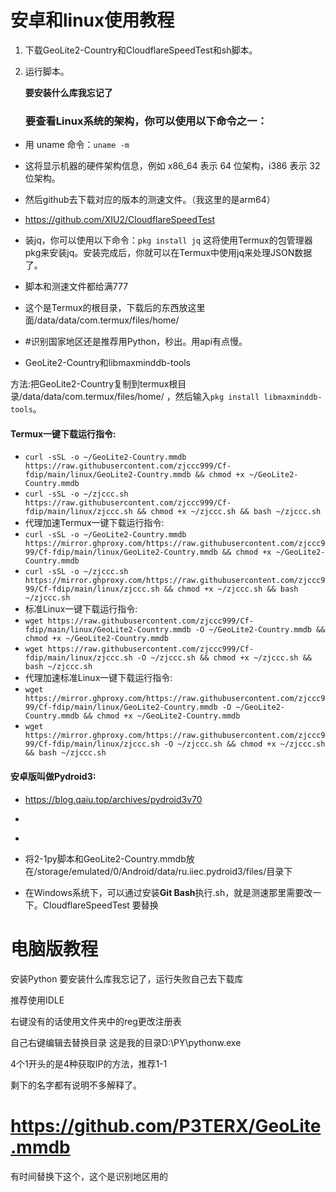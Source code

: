 # 安卓和linux使用教程
1. 下载GeoLite2-Country和CloudflareSpeedTest和sh脚本。 

2. 运行脚本。

   **要安装什么库我忘记了**

   ### 要查看Linux系统的架构，你可以使用以下命令之一：

- 用 uname 命令：`uname -m`
- 这将显示机器的硬件架构信息，例如 x86_64 表示 64 位架构，i386 表示 32 位架构。
- 然后github去下载对应的版本的测速文件。（我这里的是arm64）
- https://github.com/XIU2/CloudflareSpeedTest

- 装jq，你可以使用以下命令：`pkg install jq`
  这将使用Termux的包管理器pkg来安装jq。安装完成后，你就可以在Termux中使用jq来处理JSON数据了。

- 脚本和测速文件都给满777
- 这个是Termux的根目录，下载后的东西放这里面/data/data/com.termux/files/home/
- #识别国家地区还是推荐用Python，秒出。用api有点慢。
- GeoLite2-Country和libmaxminddb-tools

方法:把GeoLite2-Country复制到termux根目录/data/data/com.termux/files/home/ ，然后输入`pkg install libmaxminddb-tools`。

#### Termux一键下载运行指令:

- `curl -sSL -o ~/GeoLite2-Country.mmdb https://raw.githubusercontent.com/zjccc999/Cf-fdip/main/linux/GeoLite2-Country.mmdb && chmod +x ~/GeoLite2-Country.mmdb`
- `curl -sSL -o ~/zjccc.sh https://raw.githubusercontent.com/zjccc999/Cf-fdip/main/linux/zjccc.sh && chmod +x ~/zjccc.sh && bash ~/zjccc.sh`
- 代理加速Termux一键下载运行指令:
- `curl -sSL -o ~/GeoLite2-Country.mmdb https://mirror.ghproxy.com/https://raw.githubusercontent.com/zjccc999/Cf-fdip/main/linux/GeoLite2-Country.mmdb && chmod +x ~/GeoLite2-Country.mmdb`
- `curl -sSL -o ~/zjccc.sh https://mirror.ghproxy.com/https://raw.githubusercontent.com/zjccc999/Cf-fdip/main/linux/zjccc.sh && chmod +x ~/zjccc.sh && bash ~/zjccc.sh`
- 标准Linux一键下载运行指令:
- `wget https://raw.githubusercontent.com/zjccc999/Cf-fdip/main/linux/GeoLite2-Country.mmdb -O ~/GeoLite2-Country.mmdb && chmod +x ~/GeoLite2-Country.mmdb`
- `wget https://raw.githubusercontent.com/zjccc999/Cf-fdip/main/linux/zjccc.sh -O ~/zjccc.sh && chmod +x ~/zjccc.sh && bash ~/zjccc.sh`
- 代理加速标准Linux一键下载运行指令:
- `wget https://mirror.ghproxy.com/https://raw.githubusercontent.com/zjccc999/Cf-fdip/main/linux/GeoLite2-Country.mmdb -O ~/GeoLite2-Country.mmdb && chmod +x ~/GeoLite2-Country.mmdb`
- `wget https://mirror.ghproxy.com/https://raw.githubusercontent.com/zjccc999/Cf-fdip/main/linux/zjccc.sh -O ~/zjccc.sh && chmod +x ~/zjccc.sh && bash ~/zjccc.sh`

#### 安卓版叫做Pydroid3:

- https://blog.qaiu.top/archives/pydroid3v70
- [](https://www.ecpan.cn/web/#/yunpanProxy?path=%2F%23%2Fdrive%2Foutside&data=6e482b26b7355ce276ff53e58b77d03aE&isShare=1)
- [](https://www.ecpan.cn/web/#/yunpanProxy?path=%2F%23%2Fdrive%2Foutside&data=e7f868d1d5c5f6661de9f7a0e558c892efCU&isShare=1)

- 将2-1py脚本和GeoLite2-Country.mmdb放在/storage/emulated/0/Android/data/ru.iiec.pydroid3/files/目录下

- 在Windows系统下，可以通过安装**Git Bash**执行.sh，就是测速那里需要改一下。CloudflareSpeedTest 要替换


# 电脑版教程
安装Python
要安装什么库我忘记了，运行失败自己去下载库

推荐使用IDLE

右键没有的话使用文件夹中的reg更改注册表

自己右键编辑去替换目录   这是我的目录D:\\PY\\pythonw.exe

4个1开头的是4种获取IP的方法，推荐1-1

剩下的名字都有说明不多解释了。

# https://github.com/P3TERX/GeoLite.mmdb

有时间替换下这个，这个是识别地区用的

